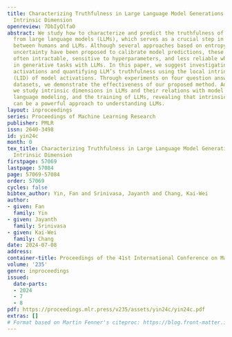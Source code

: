 ```yaml
---
title: Characterizing Truthfulness in Large Language Model Generations with Local
  Intrinsic Dimension
openreview: 7DbIyQlfaO
abstract: We study how to characterize and predict the truthfulness of texts generated
  from large language models (LLMs), which serves as a crucial step in building trust
  between humans and LLMs. Although several approaches based on entropy or verbalized
  uncertainty have been proposed to calibrate model predictions, these methods are
  often intractable, sensitive to hyperparameters, and less reliable when applied
  in generative tasks with LLMs. In this paper, we suggest investigating internal
  activations and quantifying LLM’s truthfulness using the local intrinsic dimension
  (LID) of model activations. Through experiments on four question answering (QA)
  datasets, we demonstrate the effectiveness of our proposed method. Additionally,
  we study intrinsic dimensions in LLMs and their relations with model layers, autoregressive
  language modeling, and the training of LLMs, revealing that intrinsic dimensions
  can be a powerful approach to understanding LLMs.
layout: inproceedings
series: Proceedings of Machine Learning Research
publisher: PMLR
issn: 2640-3498
id: yin24c
month: 0
tex_title: Characterizing Truthfulness in Large Language Model Generations with Local
  Intrinsic Dimension
firstpage: 57069
lastpage: 57084
page: 57069-57084
order: 57069
cycles: false
bibtex_author: Yin, Fan and Srinivasa, Jayanth and Chang, Kai-Wei
author:
- given: Fan
  family: Yin
- given: Jayanth
  family: Srinivasa
- given: Kai-Wei
  family: Chang
date: 2024-07-08
address:
container-title: Proceedings of the 41st International Conference on Machine Learning
volume: '235'
genre: inproceedings
issued:
  date-parts:
  - 2024
  - 7
  - 8
pdf: https://proceedings.mlr.press/v235/assets/yin24c/yin24c.pdf
extras: []
# Format based on Martin Fenner's citeproc: https://blog.front-matter.io/posts/citeproc-yaml-for-bibliographies/
---
```


